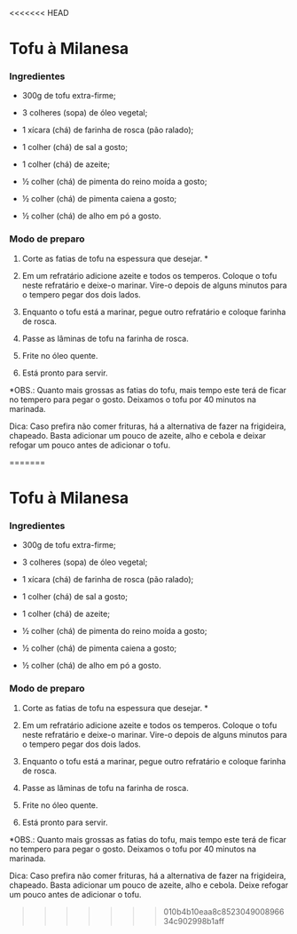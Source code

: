 <<<<<<< HEAD
# Tofu à Milanesa

### Ingredientes

- 300g de tofu extra-firme;

- 3 colheres (sopa) de óleo vegetal;

- 1 xícara (chá) de farinha de rosca (pão ralado);
- 1 colher (chá) de sal a gosto;
- 1 colher (chá) de azeite;

- ½ colher (chá) de pimenta do reino moída a gosto;

- ½ colher (chá) de pimenta caiena a gosto;
- ½ colher (chá) de alho em pó a gosto.

### Modo de preparo

1. Corte as fatias de tofu na espessura que desejar. *

2. Em um refratário adicione azeite e todos os temperos. Coloque o tofu neste refratário e deixe-o marinar. Vire-o depois de alguns minutos para o tempero pegar dos dois lados.

3. Enquanto o tofu está a marinar, pegue outro refratário e coloque farinha de rosca.

4. Passe as lâminas de tofu na farinha de rosca.

5. Frite no óleo quente.

6. Está pronto para servir.

   

*OBS.: Quanto mais grossas as fatias do tofu, mais tempo este terá de ficar no tempero para pegar o gosto. Deixamos o tofu por 40 minutos na marinada. 

Dica: Caso prefira não comer frituras, há a alternativa de fazer na frigideira, chapeado. Basta adicionar um pouco de azeite, alho e cebola e deixar refogar um pouco antes de adicionar o tofu.

=======
# Tofu à Milanesa

### Ingredientes

- 300g de tofu extra-firme;

- 3 colheres (sopa) de óleo vegetal;

- 1 xícara (chá) de farinha de rosca (pão ralado);
- 1 colher (chá) de sal a gosto;
- 1 colher (chá) de azeite;

- ½ colher (chá) de pimenta do reino moída a gosto;

- ½ colher (chá) de pimenta caiena a gosto;
- ½ colher (chá) de alho em pó a gosto.

### Modo de preparo

1. Corte as fatias de tofu na espessura que desejar. *

2. Em um refratário adicione azeite e todos os temperos. Coloque o tofu neste refratário e deixe-o marinar. Vire-o depois de alguns minutos para o tempero pegar dos dois lados.

3. Enquanto o tofu está a marinar, pegue outro refratário e coloque farinha de rosca.

4. Passe as lâminas de tofu na farinha de rosca.

5. Frite no óleo quente.

6. Está pronto para servir.

   

*OBS.: Quanto mais grossas as fatias do tofu, mais tempo este terá de ficar no tempero para pegar o gosto. Deixamos o tofu por 40 minutos na marinada. 

Dica: Caso prefira não comer frituras, há a alternativa de fazer na frigideira, chapeado. Basta adicionar um pouco de azeite, alho e cebola. Deixe refogar um pouco antes de adicionar o tofu.

>>>>>>> 010b4b10eaa8c852304900896634c902998b1aff
